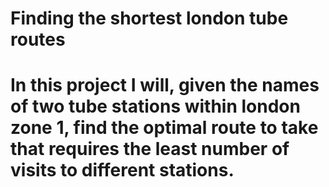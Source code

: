 # Finding the shortest london tube routes
# In this project I will, given the names of two tube stations within london zone 1, find the optimal route to take that requires the least number of visits to different stations. 
